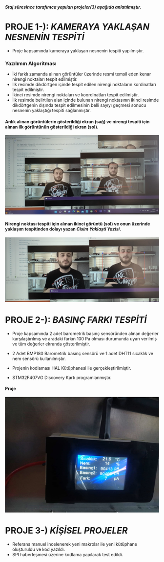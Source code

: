 
***Staj süresince tarafımca  yapılan projeler(3) aşağıda anlatılmıştır.***

# PROJE 1-): *KAMERAYA YAKLAŞAN NESNENİN TESPİTİ*

- Proje kapsamında kameraya yaklaşan nesnenin tespiti yapılmıştır.

### Yazılımın Algoritması

- İki farklı zamanda alınan görüntüler üzerinde resmi temsil eden kenar nirengi noktaları tespit edilmiştir.
- İlk resimde dikdörtgen içinde  tespit edilen nirengi noktaların kordinatları tespit edilmiştir.
- İkinci resimde nirengi noktaları ve koordinatları tespit edilmiştir.
- İlk resimde belirtilen alan içinde bulunan nirengi noktasının ikinci resimde dikdörtgenin dışında tespit edilmesinin belli sayıyı geçmesi sonucu nesnenin yaklaştığı tespiti sağlanmıştır. 


#### Anlık alınan görüntülerin gösterildiği ekran (sağ) ve nirengi tespiti için alınan ilk görüntünün gösterildiği ekran (sol).
<img src="https://github.com/emremaltas/StajProjelerim/blob/master/1)Yaklaşan%20Cisim%20Tespiti/yaklaşma%20olmadığında.png"  width="1000" high="250">

#### Nirengi noktası tespiti için alınan ikinci görüntü (sol) ve onun üzerinde yaklaşım tespitinden dolayı yazan ***Cisim Yaklaşti Yazisi***.
<img src="https://github.com/emremaltas/StajProjelerim/blob/master/1)Yaklaşan%20Cisim%20Tespiti/yaklaşma%20olduğunda.png"  width="1000" high="250">


# PROJE 2-): *BASINÇ FARKI TESPİTİ*
- Proje kapsamında 2 adet barometrik basınç sensöründen alınan değerler karşılaştırılmış ve aradaki farkın 100 Pa olması durumunda uyarı verilmiş ve tüm değerler ekranda gösterilmiştir.

- 2 Adet BMP180 Barometrik basınç sensörü ve 1 adet DHT11 sıcaklık ve nem sensörü kullanılmıştır.
- Projenin kodlaması HAL Kütüphanesi ile gerçekleştirilmiştir.
- STM32F407VG Discovery Kartı programlanmıştır.

#### Proje
<img src="https://github.com/emremaltas/StajProjelerim/blob/master/2)Basınç%20Farkı%20Tespiti/Projenin%20Son%20Hali.jpg"  width="700" high="100">




# PROJE 3-) *KİŞİSEL PROJELER*

- Referans manuel incelenerek yeni makrolar ile yeni kütüphane oluşturuldu ve kod yazıldı.
- SPI haberleşmesi üzerine kodlama yapılarak test edildi.

